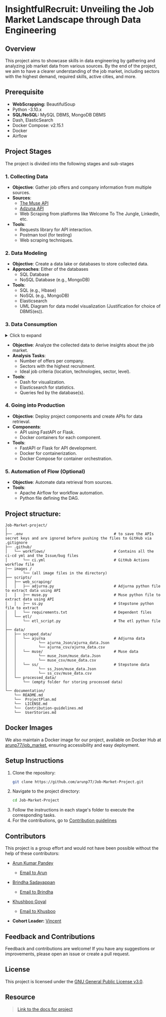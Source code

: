 # InsightfulRecruit: Unveiling the Job Market Landscape through Data Engineering

## Overview

This project aims to showcase skills in data engineering by gathering and analyzing job market data from various sources. By the end of the project, we aim to have a clearer understanding of the job market, including sectors with the highest demand, required skills, active cities, and more.

## Prerequisite
- **WebScrapping:** BeautifulSoup
- Python -3.10.x
- **SQL/NoSQL:** MySQL DBMS, MongoDB DBMS
- Dash, ElasticSearch
- Docker Compose: v2.15.1
- Docker
- Airflow

## Project Stages

The project is divided into the following stages and sub-stages

### 1. Collecting Data

- **Objective**: Gather job offers and company information from multiple sources.
- **Sources**:
  - [The Muse API](https://www.themuse.com/developers/api/v2)
  - [Adzuna API](https://developer.adzuna.com/)
  - Web Scraping from platforms like Welcome To The Jungle, LinkedIn, etc.
- **Tools**:
  - Requests library for API interaction.
  - Postman tool (for testing)
  - Web scraping techniques.

### 2. Data Modeling

- **Objective**: Create a data lake or databases to store collected data.
- **Approaches**: Either of the databases
  - SQL Database
  - NoSQL Database (e.g., MongoDB)
- **Tools**:
  - SQL (e.g., Hbase)
  - NoSQL (e.g., MongoDB)
  - Elasticsearch
  - UML Diagram for data model visualization (Justification for choice of DBMS(es)).

### 3. Data Consumption

<details>
<summary>Click to expand</summary>
  We need to fix the following question: "Find the job of your dreams: location; technologies; sector; level (senior etc...)"
</details>

- **Objective**: Analyze the collected data to derive insights about the job market.
- **Analysis Tasks**:
  - Number of offers per company.
  - Sectors with the highest recruitment.
  - Ideal job criteria (location, technologies, sector, level).
- **Tools**:
  - Dash for visualization.
  - Elasticsearch for statistics.
  - Queries fed by the database(s).

### 4. Going into Production

- **Objective**: Deploy project components and create APIs for data retrieval.
- **Components**:
  - API using FastAPI or Flask.
  - Docker containers for each component.
- **Tools**:
  - FastAPI or Flask for API development.
  - Docker for containerization.
  - Docker Compose for container orchestration.

### 5. Automation of Flow (Optional)

- **Objective**: Automate data retrieval from sources.
- **Tools**:
  - Apache Airflow for workflow automation.
  - Python file defining the DAG.

## Project structure:

```
Job-Market-project/
│
├── .env                                         # to save the APIs secret keys and are ignored before pushing the files to GitHub via .gitignore
├── .github/
│   └── workflows/                               # Contains all the ci-cd yml and the Issue/bug files 
│       └── ci.yml                               # GitHub Actions workflow file
|── images /
│       └── (all image files in the directory)
├── scripts/
│   ├── web_scraping/
│   │   ├── adjurna.py                           # Adjurna python file to extract data using API
│   │   ├── muse.py                              # Muse python file to extract data using API
│   │   ├── ss.py                                # Stepstone python file to extract 
│   │   └── requirements.txt                     # Dependent files
│   └── etl/
│       └── etl_script.py                        # The etl python file
│
├── data/
│   ├── scraped_data/
│   │   └── ajurna                               # Adjurna data
│   │          └── ajurna_Json/ajurna_data.Json
│   │          └── ajurna_csv/ajurna_data.csv
│   │   └── muse/                                # Muse data
│   │          └── muse_Json/muse_data.Json
│   │          └── muse_csv/muse_data.csv
│   │   └── ss/                                  # Stepstone data
│   │          └── ss_Json/muse_data.Json
│   │          └── ss_csv/muse_data.csv
│   └── processed_data/
│       └── (empty folder for storing processed data)
│
└── documentation/
    └── README.md
    └──  ProjectPlan.md
    └──  LICENSE.md
    └──  Contribution-guidelines.md
    └──  UserStories.md
```

## Docker Images

We also maintain a Docker image for our project, available on Docker Hub at [arunp77/job_market](https://hub.docker.com/r/arunp77/job_market), ensuring accessibility and easy deployment.

## Setup Instructions

1. Clone the repository:
   ```bash
   git clone https://github.com/arunp77/Job-Market-Project.git
   ```
2. Navigate to the project directory:
   ```bash
   cd Job-Market-Project
   ```
3. Follow the instructions in each stage's folder to execute the corresponding tasks.
4. For the contributions, go to [Contribution guidelines](Contribution-guidelines.md)

## Contributors
This project is a group effort and would not have been possible without the help of these contributors:

- [Arun Kumar Pandey](https://github.com/arunp77)
  - [Email to Arun](arunp77@gmail.com)
- [Brindha Sadayappan](https://github.com/brindha311)
  - [Email to Brindha](brindha311@gmail.com)
- [Khushboo Goyal](https://github.com/khushboo026)
  - [Email to Khusboo](khushboo026@gmail.com)

- **Cohort Leader:** [Vincent](https://github.com/AtoutPillard)

## Feedback and Contributions

Feedback and contributions are welcome! If you have any suggestions or improvements, please open an issue or create a pull request.

## License

This project is licensed under the [GNU General Public License v3.0](LICENSE).

## Resource

> [Link to the docs for project](https://docs.google.com/document/d/1glRF8HtyNqcHnZud8KqeJYLdC07_MqjuFGJVOuw7gBc/edit)

<!--------reference: https://github.com/kevAnto/fast-API/tree/main>
